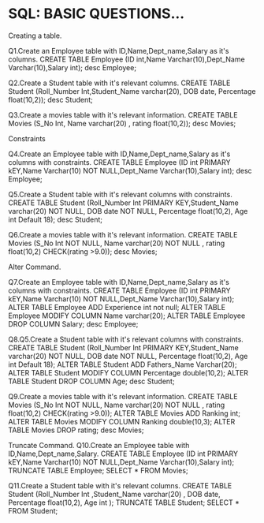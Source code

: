 # SQL: BASIC QUESTIONS...
Creating a table.

Q1.Create an Employee table with ID,Name,Dept_name,Salary as it's columns.
CREATE TABLE Employee (ID int,Name Varchar(10),Dept_Name Varchar(10),Salary int);
desc Employee;

Q2.Create a Student table with it's relevant columns.
CREATE TABLE Student (Roll_Number Int,Student_Name varchar(20), DOB date, Percentage float(10,2));
desc Student;

Q3.Create a movies table with it's relevant information.
CREATE TABLE Movies (S_No Int, Name varchar(20) , rating float(10,2));
desc Movies;

Constraints

Q4.Create an Employee table with ID,Name,Dept_name,Salary as it's columns with constraints.
CREATE TABLE Employee (ID int PRIMARY kEY,Name Varchar(10) NOT NULL,Dept_Name Varchar(10),Salary int);
desc Employee;

Q5.Create a Student table with it's relevant columns with constraints.
CREATE TABLE Student (Roll_Number Int PRIMARY KEY,Student_Name varchar(20) NOT NULL, DOB date NOT NULL, Percentage float(10,2), Age int Default 18);
desc Student;

Q6.Create a movies table with it's relevant information.
CREATE TABLE Movies (S_No Int NOT NULL, Name varchar(20) NOT NULL , rating float(10,2) CHECK(rating >9.0));
desc Movies;

Alter Command.

Q7.Create an Employee table with ID,Name,Dept_name,Salary as it's columns with constraints.
CREATE TABLE Employee (ID int PRIMARY kEY,Name Varchar(10) NOT NULL,Dept_Name Varchar(10),Salary int);
ALTER TABLE Employee ADD Experience int not null;
ALTER TABLE Employee MODIFY COLUMN Name varchar(20); 
ALTER TABLE Employee DROP COLUMN Salary;
desc Employee;

Q8.Q5.Create a Student table with it's relevant columns with constraints.
CREATE TABLE Student (Roll_Number Int PRIMARY KEY,Student_Name varchar(20) NOT NULL, DOB date NOT NULL, Percentage float(10,2), Age int Default 18);
ALTER TABLE Student ADD Fathers_Name Varchar(20);
ALTER TABLE Student MODIFY COLUMN Percentage double(10,2);
ALTER TABLE Student DROP COLUMN Age;
desc Student;

Q9.Create a movies table with it's relevant information.
CREATE TABLE Movies (S_No Int NOT NULL, Name varchar(20) NOT NULL , rating float(10,2) CHECK(rating >9.0));
ALTER TABLE Movies ADD Ranking int;
ALTER TABLE Movies MODIFY COLUMN Ranking double(10,3);
ALTER TABLE Movies DROP rating;
desc Movies;

Truncate Command.
Q10.Create an Employee table with ID,Name,Dept_name,Salary.
CREATE TABLE Employee (ID int PRIMARY kEY,Name Varchar(10) NOT NULL,Dept_Name Varchar(10),Salary int);
TRUNCATE TABLE Employee;
SELECT * FROM Movies;

Q11.Create a Student table with it's relevant columns.
CREATE TABLE Student (Roll_Number Int ,Student_Name varchar(20) , DOB date, Percentage float(10,2), Age int );
TRUNCATE TABLE Student;
SELECT *  FROM Student;
